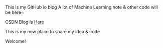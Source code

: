 This is my GitHub io blog
A lot of Machine Learning note & other code will be here~ 

CSDN Blog is <a href='http://blog.csdn.net/xiewenbo'>Here</a>

This is my new place to share my idea & code

Welcome!
